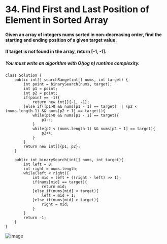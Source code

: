 # 34. Find First and Last Position of Element in Sorted Array

#### Given an array of integers nums sorted in non-decreasing order, find the starting and ending position of a given target value.
#### If target is not found in the array, return [-1, -1].

##### You must write an algorithm with O(log n) runtime complexity.

```
class Solution {
    public int[] searchRange(int[] nums, int target) {
        int point = binarySearch(nums, target);
        int p1 = point;
        int p2 = point;
        if(point == -1){
            return new int[]{-1, -1};
        }else if((p1>0 && nums[p1 - 1] == target) || (p2 < (nums.length-1) && nums[p2 + 1] == target)){
            while(p1>0 && nums[p1 - 1] == target){
                p1--;
            }
            while(p2 < (nums.length-1) && nums[p2 + 1] == target){
                p2++;
            }
        } 
        return new int[]{p1, p2};
    }
    
    public int binarySearch(int[] nums, int target){
        int left = 0;
        int right = nums.length;
        while(left < right){
            int mid = left + ((right - left) >> 1);
            if(nums[mid] == target){
                return mid;
            }else if(nums[mid] < target){
                left = mid + 1;
            }else if(nums[mid] > target){
                right = mid;
            }
        }
        return -1;
    }
}
```

![image](https://user-images.githubusercontent.com/97871497/184140731-9241d9b9-6152-48c1-9b57-a922aaa189f6.png)

